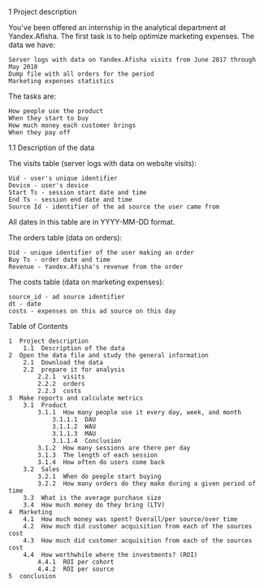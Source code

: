 1  Project description

You've been offered an internship in the analytical department at Yandex.Afisha. The first task is to help optimize marketing expenses. The data we have:

    Server logs with data on Yandex.Afisha visits from June 2017 through May 2018
    Dump file with all orders for the period
    Marketing expenses statistics

The tasks are:

    How people use the product
    When they start to buy
    How much money each customer brings
    When they pay off

1.1  Description of the data

The visits table (server logs with data on website visits):

    Uid - user's unique identifier
    Device - user's device
    Start Ts - session start date and time
    End Ts - session end date and time
    Source Id - identifier of the ad source the user came from

All dates in this table are in YYYY-MM-DD format.

The orders table (data on orders):

    Uid - unique identifier of the user making an order
    Buy Ts - order date and time
    Revenue - Yandex.Afisha's revenue from the order

The costs table (data on marketing expenses):

    source_id - ad source identifier
    dt - date
    costs - expenses on this ad source on this day


Table of Contents

    1  Project description
        1.1  Description of the data
    2  Open the data file and study the general information
        2.1  Download the data
        2.2  prepare it for analysis
            2.2.1  visits
            2.2.2  orders
            2.2.3  costs
    3  Make reports and calculate metrics
        3.1  Product
            3.1.1  How many people use it every day, week, and month
                3.1.1.1  DAU
                3.1.1.2  WAU
                3.1.1.3  MAU
                3.1.1.4  Conclusion
            3.1.2  How many sessions are there per day
            3.1.3  The length of each session
            3.1.4  How often do users come back
        3.2  Sales
            3.2.1  When do people start buying
            3.2.2  How many orders do they make during a given period of time
        3.3  What is the average purchase size
        3.4  How much money do they bring (LTV)
    4  Marketing
        4.1  How much money was spent? Overall/per source/over time
        4.2  How much did customer acquisition from each of the sources cost
        4.3  How much did customer acquisition from each of the sources cost
        4.4  How worthwhile where the investments? (ROI)
            4.4.1  ROI per cohort
            4.4.2  ROI per source
    5  conclusion
